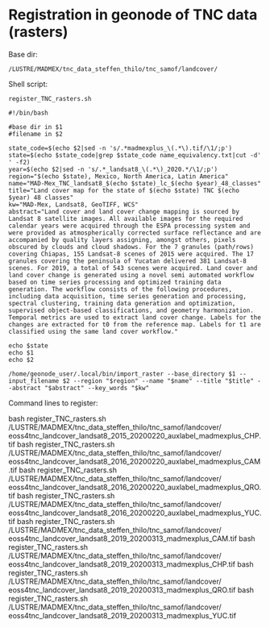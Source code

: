 
# Registration in geonode of TNC data (rasters)

Base dir:

```
/LUSTRE/MADMEX/tnc_data_steffen_thilo/tnc_samof/landcover/
```

Shell script:

`register_TNC_rasters.sh`

```
#!/bin/bash

#base dir in $1
#filename in $2

state_code=$(echo $2|sed -n 's/.*madmexplus_\(.*\).tif/\1/;p')
state=$(echo $state_code|grep $state_code name_equivalency.txt|cut -d' ' -f2)
year=$(echo $2|sed -n 's/.*_landsat8_\(.*\)_2020.*/\1/;p')
region="$(echo $state), Mexico, North America, Latin America"
name="MAD-Mex_TNC_landsat8_$(echo $state)_lc_$(echo $year)_48_classes"
title="Land cover map for the state of $(echo $state) TNC $(echo $year) 48 classes"
kw="MAD-Mex, Landsat8, GeoTIFF, WCS"
abstract="Land cover and land cover change mapping is sourced by Landsat 8 satellite images. All available images for the required calendar years were acquired through the ESPA processing system and were provided as atmospherically corrected surface reflectance and are accompanied by quality layers assigning, amongst others, pixels obscured by clouds and cloud shadows. For the 7 granules (path/rows) covering Chiapas, 155 Landsat-8 scenes of 2015 were acquired. The 17 granules covering the peninsula of Yucatan delivered 381 Landsat-8 scenes. For 2019, a total of 543 scenes were acquired. Land cover and land cover change is generated using a novel semi automated workflow based on time series processing and optimized training data generation. The workflow consists of the following procedures, including data acquisition, time series generation and processing, spectral clustering, training data generation and optimization, supervised object-based classifications, and geometry harmonization. Temporal metrics are used to extract land cover change. Labels for the changes are extracted for t0 from the reference map. Labels for t1 are classified using the same land cover workflow."

echo $state
echo $1
echo $2

/home/geonode_user/.local/bin/import_raster --base_directory $1 --input_filename $2 --region "$region" --name "$name" --title "$title" --abstract "$abstract" --key_words "$kw"
```


Command lines to register:

bash register_TNC_rasters.sh /LUSTRE/MADMEX/tnc_data_steffen_thilo/tnc_samof/landcover/ eoss4tnc_landcover_landsat8_2015_20200220_auxlabel_madmexplus_CHP.tif
bash register_TNC_rasters.sh /LUSTRE/MADMEX/tnc_data_steffen_thilo/tnc_samof/landcover/ eoss4tnc_landcover_landsat8_2016_20200220_auxlabel_madmexplus_CAM.tif
bash register_TNC_rasters.sh /LUSTRE/MADMEX/tnc_data_steffen_thilo/tnc_samof/landcover/ eoss4tnc_landcover_landsat8_2016_20200220_auxlabel_madmexplus_QRO.tif
bash register_TNC_rasters.sh /LUSTRE/MADMEX/tnc_data_steffen_thilo/tnc_samof/landcover/ eoss4tnc_landcover_landsat8_2016_20200220_auxlabel_madmexplus_YUC.tif
bash register_TNC_rasters.sh /LUSTRE/MADMEX/tnc_data_steffen_thilo/tnc_samof/landcover/ eoss4tnc_landcover_landsat8_2019_20200313_madmexplus_CAM.tif
bash register_TNC_rasters.sh /LUSTRE/MADMEX/tnc_data_steffen_thilo/tnc_samof/landcover/ eoss4tnc_landcover_landsat8_2019_20200313_madmexplus_CHP.tif
bash register_TNC_rasters.sh /LUSTRE/MADMEX/tnc_data_steffen_thilo/tnc_samof/landcover/ eoss4tnc_landcover_landsat8_2019_20200313_madmexplus_QRO.tif
bash register_TNC_rasters.sh /LUSTRE/MADMEX/tnc_data_steffen_thilo/tnc_samof/landcover/ eoss4tnc_landcover_landsat8_2019_20200313_madmexplus_YUC.tif

